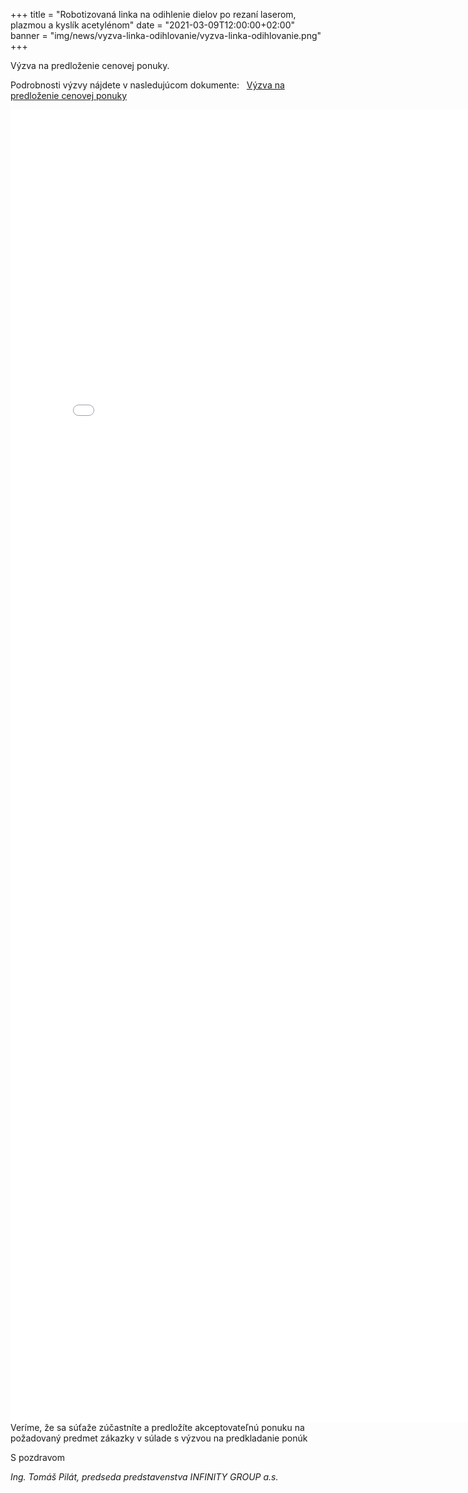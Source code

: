 +++
title = "Robotizovaná linka na odihlenie dielov po rezaní laserom, plazmou a kyslík acetylénom"
date = "2021-03-09T12:00:00+02:00"
banner = "img/news/vyzva-linka-odihlovanie/vyzva-linka-odihlovanie.png"
+++

Výzva na predloženie cenovej ponuky. 
<!--more-->

Podrobnosti výzvy nájdete v nasledujúcom dokumente:
<i class="fa fa-file-pdf-o">&nbsp;</i>
[Výzva na predloženie cenovej ponuky](/docs/vyzva-linka-odihlovanie/Vyzva_LC1_IG.pdf)

<embed src="/docs/vyzva-linka-odihlovanie/Vyzva_LC1_IG.pdf" width="800px" height="2100px" />

<br/>
Veríme, že sa súťaže  zúčastníte a predložíte akceptovateľnú ponuku na požadovaný predmet zákazky v súlade s výzvou na predkladanie ponúk

S pozdravom
						
*Ing. Tomáš Pilát, 
predseda predstavenstva INFINITY GROUP a.s.*
